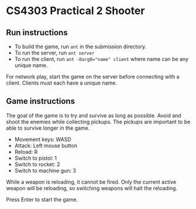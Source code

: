 # CS4303 Practical 2 Shooter

## Run instructions
- To build the game, run `ant` in the submission directory.
- To run the server, run `ant server`
- To run the client, run `ant -Darg0="name" client` where name can be any unique name.

For network play, start the game on the server before connecting with a client. Clients must each have a unique name.

## Game instructions
The goal of the game is to try and survive as long as possible. Avoid and shoot the enemies while collecting pickups. The pickups are important to be able to survive longer in the game. 
- Movement keys: WASD
- Attack: Left mouse button
- Reload: R
- Switch to pistol: 1
- Switch to rocket: 2
- Switch to machine gun: 3

While a weapon is reloading, it cannot be fired. Only the current active weapon will be reloading, so switching weapons will halt the reloading.

Press Enter to start the game.
